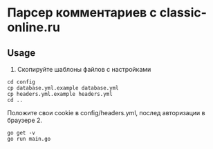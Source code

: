 # Парсер комментариев с classic-online.ru
## Usage
1. Скопируйте шаблоны файлов с настройками
```
cd config
cp database.yml.example database.yml
cp headers.yml.example headers.yml
cd ..
```
Положите свои cookie в config/headers.yml, послед авторизации в браузере
2.
```
go get -v
go run main.go
```
